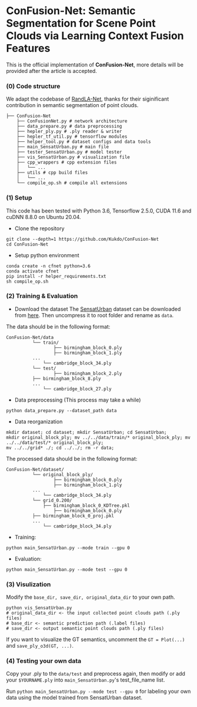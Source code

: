 # ConFusion-Net: Semantic Segmentation for Scene Point Clouds via Learning Context Fusion Features

This is the official implementation of **ConFusion-Net**, more details will be provided after the article is accepted. 

### (0) Code structure
We adapt the codebase of [RandLA-Net](https://github.com/QingyongHu/RandLA-Net), thanks for their siginificant contribution in semantic segmentation of point clouds.

```
├── ConFusion-Net
    ├── ConFusionNet.py # network architecture
    ├── data_prepare.py # data preprocessing
    ├── hepler_ply.py # .ply reader & writer
    ├── hepler_tf_util.py # tensorflow modules
    ├── helper_tool.py # dataset configs and data tools
    ├── main_SensatUrban.py # main file
    ├── tester_SensatUrban.py # model tester
    ├── vis_SensatUrban.py # visualization file
    ├── cpp_wrappers # cpp extension files
    │   └── ...
    ├── utils # cpp build files
    │   └── ...
    └── compile_op.sh # compile all extensions
```

### (1) Setup
This code has been tested with Python 3.6, Tensorflow 2.5.0, CUDA 11.6 and cuDNN 8.8.0 on Ubuntu 20.04.
 
- Clone the repository 
```
git clone --depth=1 https://github.com/Kukdo/ConFusion-Net
cd ConFusion-Net
```

- Setup python environment
```
conda create -n cfnet python=3.6
conda activate cfnet
pip install -r helper_requirements.txt
sh compile_op.sh
```

### (2) Training & Evaluation
- Download the dataset
The [SensatUrban](http://arxiv.org/abs/2009.03137) dataset can be downloaded from [here](https://forms.gle/m4HJiqZxnq8rmjc8A). Then uncompress it to root folder and rename as `data`.

The data should be in the following format:
```
ConFusion-Net/data
          └── train/
                  ├── birmingham_block_0.ply
                  ├── birmingham_block_1.ply 
		  ...
	    	  └── cambridge_block_34.ply 
          └── test/
                  ├── birmingham_block_2.ply
		  ├── birmingham_block_8.ply
		  ...
	    	  └── cambridge_block_27.ply 
```

- Data preprocessing (This process may take a while)
```
python data_prepare.py --dataset_path data
```

- Data reorganization
```
mkdir dataset; cd dataset; mkdir SensatUrban; cd SensatUrban;
mkdir original_block_ply; mv ../../data/train/* original_block_ply; mv ../../data/test/* original_block_ply;
mv ../../grid* ./; cd ../../; rm -r data;
```

The processed data should be in the following format:
```
ConFusion-Net/dataset/
          └── original_block_ply/
                  ├── birmingham_block_0.ply
                  ├── birmingham_block_1.ply 
		  ...
	    	  └── cambridge_block_34.ply 
          └── grid_0.200/
	     	  ├── birmingham_block_0_KDTree.pkl
                  ├── birmingham_block_0.ply
		  ├── birmingham_block_0_proj.pkl 
		  ...
	    	  └── cambridge_block_34.ply 
```

- Training: 
```
python main_SensatUrban.py --mode train --gpu 0 
```

- Evaluation:
```
python main_SensatUrban.py --mode test --gpu 0 
```

### (3) Visulization
Modify the `base_dir, save_dir, original_data_dir` to your own path.
```
python vis_SensatUrban.py
# original_data_dir <- the input collected point clouds path (.ply files)
# base_dir <- semantic prediction path (.label files)
# save_dir <- output semantic point clouds path (.ply files)
```
If you want to visualize the GT semantics, uncomment the `GT = Plot(...)` and `save_ply_o3d(GT, ...)`.

### (4) Testing your own data
Copy your .ply to the `data/test` and preprocess again, then modify or add your `$YOURNAME.ply` into `main_SensatUrban.py`'s test_file_name list.

Run `python main_SensatUrban.py --mode test --gpu 0` for labeling your own data using the model trained from SensatUrban dataset.

